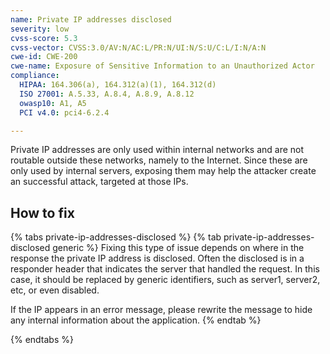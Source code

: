 ```yaml
---
name: Private IP addresses disclosed
severity: low
cvss-score: 5.3
cvss-vector: CVSS:3.0/AV:N/AC:L/PR:N/UI:N/S:U/C:L/I:N/A:N
cwe-id: CWE-200
cwe-name: Exposure of Sensitive Information to an Unauthorized Actor
compliance:
  HIPAA: 164.306(a), 164.312(a)(1), 164.312(d)
  ISO 27001: A.5.33, A.8.4, A.8.9, A.8.12
  owasp10: A1, A5
  PCI v4.0: pci4-6.2.4

---            
```


Private IP addresses are only used within internal networks and are not routable outside these networks, namely to the Internet. Since these are only used by internal servers, exposing them may help the attacker create an successful attack, targeted at those IPs.

## How to fix

{% tabs private-ip-addresses-disclosed %}
{% tab private-ip-addresses-disclosed generic %}
Fixing this type of issue depends on where in the response the private IP address is disclosed. Often the disclosed is in a responder header that indicates the server that handled the request. In this case, it should be replaced by generic identifiers, such as server1, server2, etc, or even disabled.

If the IP appears in an error message, please rewrite the message to hide any internal information about the application.
{% endtab %}

{% endtabs %}
